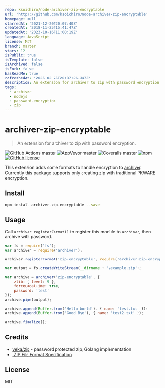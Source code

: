 ```yaml
---
repo: ksoichiro/node-archiver-zip-encryptable
url: 'https://github.com/ksoichiro/node-archiver-zip-encryptable'
homepage: null
starredAt: '2021-12-20T20:07:40Z'
createdAt: '2018-11-25T15:41:47Z'
updatedAt: '2023-10-16T11:00:19Z'
language: JavaScript
license: MIT
branch: master
stars: 12
isPublic: true
isTemplate: false
isArchived: false
isFork: false
hasReadMe: true
refreshedAt: '2025-02-25T20:37:26.347Z'
description: An extension for archiver to zip with password encryption.
tags:
  - archiver
  - nodejs
  - password-encryption
  - zip
---
```


# archiver-zip-encryptable

> An extension for archiver to zip with password encryption.

[![GitHub Actions master](https://img.shields.io/github/workflow/status/ksoichiro/node-archiver-zip-encryptable/main/master.svg?logo=github&style=flat-square)](https://travis-ci.org/ksoichiro/node-archiver-zip-encryptable)
[![AppVeyor master](https://img.shields.io/appveyor/ci/ksoichiro/node-archiver-zip-encryptable/master.svg?logo=appveyor&style=flat-square)](https://ci.appveyor.com/project/ksoichiro/node-archiver-zip-encryptable)
[![Coveralls master](https://img.shields.io/coveralls/ksoichiro/node-archiver-zip-encryptable/master.svg?style=flat-square&maxAge=2592000)](https://coveralls.io/github/ksoichiro/node-archiver-zip-encryptable)
[![npm](https://img.shields.io/npm/v/archiver-zip-encryptable.svg?style=flat-square)](https://www.npmjs.com/package/archiver-zip-encryptable)
[![GitHub license](https://img.shields.io/github/license/ksoichiro/node-archiver-zip-encryptable.svg?style=flat-square)](https://github.com/ksoichiro/node-archiver-zip-encryptable/blob/master/LICENSE)

This extension adds some formats to handle encryption to [archiver](https://github.com/archiverjs/node-archiver).  
Currently this package supports only creating zip with traditional PKWARE encryption.

## Install

```sh
npm install archiver-zip-encryptable --save
```

## Usage

Call `archiver.registerFormat()` to register this module to `archiver`, then archive with password.

```js
var fs = require('fs');
var archiver = require('archiver');

archiver.registerFormat('zip-encryptable', require('archiver-zip-encryptable'));

var output = fs.createWriteStream(__dirname + '/example.zip');

var archive = archiver('zip-encryptable', {
    zlib: { level: 9 },
    forceLocalTime: true,
    password: 'test'
});
archive.pipe(output);

archive.append(Buffer.from('Hello World'), { name: 'test.txt' });
archive.append(Buffer.from('Good Bye'), { name: 'test2.txt' });

archive.finalize();
```

## Credits

- [yeka/zip](https://github.com/yeka/zip) - password protected zip, Golang implementation
- [.ZIP File Format Specification](https://pkware.cachefly.net/webdocs/casestudies/APPNOTE.TXT)

## License

MIT
